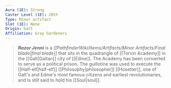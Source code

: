 ```yaml
---
Aura (1E): Strong
Caster Level (1E): 20th
Type: Minor artifact
Slot (1E): None
Origin: Galt
Affiliation: Gray Gardeners
---
```


> ***Razor Jenni*** is a *[[PathfinderWiki/Items/Artifacts/Minor Artifacts/Final blade|final blade]]* that sits in the quadrangle of [[Torvin Academy]] in the [[Galt|Galtan]] city of [[Edme]]. The Academy has been converted to serve as a political prison. The guillotine was used to execute the [[Half-elf|half-elf]] [[Philosophy|philosopher]] [[Hosetter]], one of Galt's and Edme's most famous citizens and earliest revolutionaries, and is still said to hold his [[Soul|soul]].







